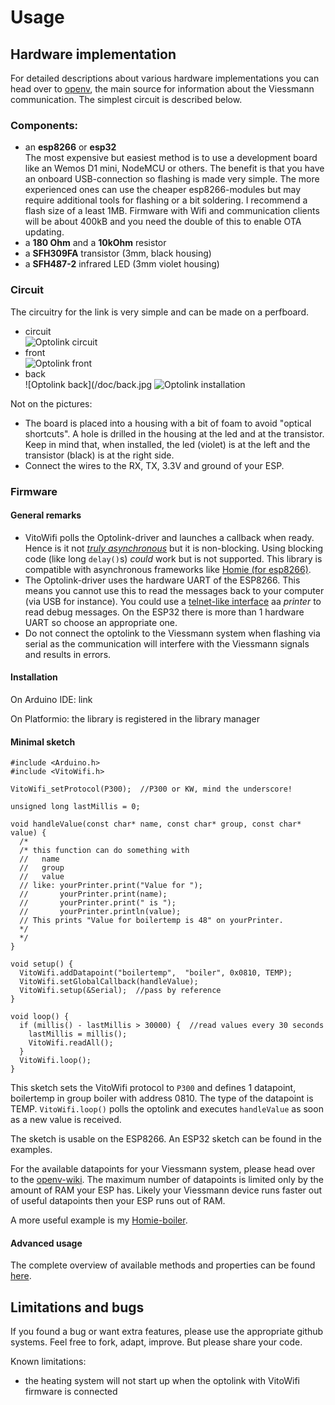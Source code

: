 # Usage

## Hardware implementation
For detailed descriptions about various hardware implementations you can head over to [openv](https://github.com/openv/openv/wiki/Die-Optolink-Schnittstelle), the main source for information about the Viessmann communication. The simplest circuit is described below.

### Components:

* an **esp8266** or **esp32**<br />
The most expensive but easiest method is to use a development board like an Wemos D1 mini, NodeMCU or others. The benefit is that you have an onboard USB-connection so flashing is made very simple. The more experienced ones can use the cheaper esp8266-modules but may require additional tools for flashing or a bit soldering. I recommend a flash size of a least 1MB. Firmware with Wifi and communication clients will be about 400kB and you need the double of this to enable OTA updating.
* a **180 Ohm** and a **10kOhm** resistor
* a **SFH309FA** transistor (3mm, black housing)
* a **SFH487-2** infrared LED (3mm violet housing)

### Circuit

The circuitry for the link is very simple and can be made on a perfboard.

* circuit<br />
![Optolink circuit](/doc/circuit.png?raw=true "Optolink circuit")
* front<br />
![Optolink front](/doc/front.jpg?raw=true "Optolink front")
* back<br />
![Optolink back](/doc/back.jpg
![Optolink installation](/doc/installation.jpg?raw=true "Optolink installation")

Not on the pictures:  
* The board is placed into a housing with a bit of foam to avoid "optical shortcuts". A hole is drilled in the housing at the led and at the transistor. Keep in mind that, when installed, the led (violet) is at the left and the transistor (black) is at the right side.
* Connect the wires to the RX, TX, 3.3V and ground of your ESP.

### Firmware

#### General remarks

* VitoWifi polls the Optolink-driver and launches a callback when ready. Hence is it not [*truly asynchronous*](https://stackoverflow.com/questions/2625493) but it is non-blocking. Using blocking code (like long `delay()`s) *could* work but is not supported. This library is compatible with asynchronous frameworks like [Homie (for esp8266)](https://github.com/marvinroger/homie-esp8266).
* The Optolink-driver uses the hardware UART of the ESP8266. This means you cannot use this to read the messages back to your computer (via USB for instance). You could use a [telnet-like interface](https://github.com/bertmelis/WifiPrinter) aa *printer* to read debug messages. On the ESP32 there is more than 1 hardware UART so choose an appropriate one.
* Do not connect the optolink to the Viessmann system when flashing via serial as the communication will interfere with the Viessmann signals and results in errors.

#### Installation

On Arduino IDE: link

On Platformio: the library is registered in the library manager

#### Minimal sketch

```Arduino
#include <Arduino.h>
#include <VitoWifi.h>

VitoWifi_setProtocol(P300);  //P300 or KW, mind the underscore!

unsigned long lastMillis = 0;

void handleValue(const char* name, const char* group, const char* value) {
  /*
  /* this function can do something with
  //   name
  //   group
  //   value
  // like: yourPrinter.print("Value for ");
  //       yourPrinter.print(name);
  //       yourPrinter.print(" is ");
  //       yourPrinter.println(value);
  // This prints "Value for boilertemp is 48" on yourPrinter.
  */
  */
}

void setup() {
  VitoWifi.addDatapoint("boilertemp",  "boiler", 0x0810, TEMP);
  VitoWifi.setGlobalCallback(handleValue);
  VitoWifi.setup(&Serial);  //pass by reference
}

void loop() {
  if (millis() - lastMillis > 30000) {  //read values every 30 seconds
    lastMillis = millis();
    VitoWifi.readAll();
  }
  VitoWifi.loop();
}
```
This sketch sets the VitoWifi protocol to `P300` and defines 1 datapoint, boilertemp in group boiler with address 0810. The type of the datapoint is TEMP. `VitoWifi.loop()` polls the optolink and executes `handleValue` as soon as a new value is received.

The sketch is usable on the ESP8266. An ESP32 sketch can be found in the examples.

For the available datapoints for your Viessmann system, please head over to the [openv-wiki](https://github.com/openv/openv/wiki). The maximum number of datapoints is limited only by the amount of RAM your ESP has. Likely your Viessmann device runs faster out of useful datapoints then your ESP runs out of RAM.

A more useful example is my [Homie-boiler](https://github.com/bertmelis/homie-boiler).

#### Advanced usage
The complete overview of available methods and properties can be found [here](ADVANCED.md).


## Limitations and bugs

If you found a bug or want extra features, please use the appropriate github systems. Feel free to fork, adapt, improve. But please share your code.

Known limitations:
* the heating system will not start up when the optolink with VitoWifi firmware is connected
